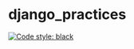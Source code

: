 # django_practices

[![Code style: black](https://img.shields.io/badge/code%20style-black-000000.svg)](https://github.com/psf/black)
